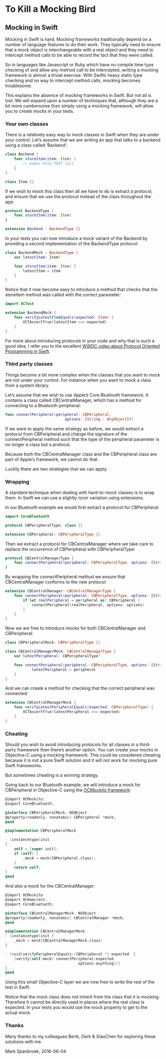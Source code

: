 To Kill a Mocking Bird
======================
## Mocking in Swift ##

Mocking in Swift is hard. Mocking frameworks traditionally depend on a number of language features to do their work. They typically need to ensure that a mock object is interchangeable with a real object and they need to intercept method calls to be able to record the fact that they were called.

So in languages like Javascript or Ruby which have no compile time type checking of and allow any method call to be intercepted, writing a mocking framework is almost a trivial exercise. With Swifts heavy static type checking and no way to intercept method calls, mocking becomes troublesome.

This explains the absence of mocking frameworks in Swift. But not all is lost. We will expand upon a number of techniques that, although they are a bit more cumbersome than simply using a mocking framework, will allow you to create mocks in your tests.

### Your own classes ###

There is a relatively easy way to mock classes in Swift when they are under your control. Let’s assume that we are writing an app that talks to a backend using a class called ‘Backend’:

```swift
class Backend {
    func storeItem(item: Item) {
        // makes http POST call
    }
}

class Item {}
```

If we wish to mock this class then all we have to do is extract a protocol, and ensure that we use the protocol instead of the class throughout the app:

```swift
protocol BackendType {
    func storeItem(item: Item)
}

extension Backend : BackendType {}
```

In your tests you can now introduce a mock variant of the Backend by providing a second implementation of the BackendType protocol:

```swift
class BackendMock : BackendType {
    var latestItem: Item?

    func storeItem(item: Item) {
        latestItem = item
    }
}
```

Notice that it now become easy to introduce a method that checks that the storeItem method was called with the correct parameter:

```swift
import XCTest

extension BackendMock {
    func verifyLatestItemEquals(expected: Item) {
        XCTAssertTrue(latestItem === expected)
    }
}
```

For more about introducing protocols in your code and why that is such a good idea, I refer you to the excellent [WWDC video about Protocol Oriented Programming in Swift](https://developer.apple.com/videos/play/wwdc2015/408/).

### Third party classes ###

Things become a bit more complex when the classes that you want to mock are not under your control. For instance when you want to mock a class from a system library.

Let’s assume that we wish to use Apple’s Core Bluetooth framework. It contains a class called CBCentralManager, which has a method for connecting to a Bluetooth peripheral:

```swift
func connectPeripheral(peripheral: CBPeripheral,
                           options: [String : AnyObject]?)
```

If we were to apply the same strategy as before, we would extract a protocol from CBPeripheral and change the signature of the connectPeripheral method such that the type of the peripheral parameter is no longer a class but a protocol.

Because both the CBCentralManager class and the CBPeripheral class are part of Apple’s framework, we cannot do that.

Luckily there are two strategies that we can apply.

### Wrapping ###

A standard technique when dealing with hard-to-mock classes is to wrap them. In Swift we can use a slightly nicer variation using extensions.

In our Bluetooth example we would first extract a protocol for CBPeripheral:

```swift
import CoreBluetooth

protocol CBPeripheralType: class {}

extension CBPeripheral: CBPeripheralType {}
```

Then we extract a protocol for CBCentralManager where we take care to replace the occurrence of CBPeripheral with CBPeripheralType:

```swift
protocol CBCentralManagerType {
    func connectPeripheral(peripheral: CBPeripheralType, options: [String: AnyObject]?)
}
```

By wrapping the connectPeripheral method we ensure that CBCentralManager conforms to the new protocol:

```swift
extension CBCentralManager: CBCentralManagerType {
    func connectPeripheral(peripheral: CBPeripheralType, options: [String: AnyObject]?) {
        if let realPeripheral = peripheral as? CBPeripheral {
            connectPeripheral(realPeripheral, options: options)
        }
    }
}
```

Now we are free to introduce mocks for both CBCentralManager and CBPeripheral:

```swift
class CBPeripheralMock: CBPeripheralType {}

class CBCentralManagerMock: CBCentralManagerType {
    var latestPeripheral: CBPeripheralType?

    func connectPeripheral(peripheral: CBPeripheralType, options: [String : AnyObject]?) {
            latestPeripheral = peripheral
    }
}
```

And we can create a method for checking that the correct peripheral was connected:

```swift
extension CBCentralManagerMock {
    func verifyLatestPeripheralEquals(expected: CBPeripheralType) {
        XCTAssertTrue(latestPeripheral === expected)
    }
}
```

### Cheating ###

Should you wish to avoid introducing protocols for all classes in a third-party framework then there’s another option. You can create your mocks in Objective-C using a mocking framework. This  could be considered cheating because it is not a pure Swift solution and it will not work for mocking pure Swift frameworks.

But sometimes cheating is a winning strategy.

Going back to our Bluetooth example, we will introduce a mock for CBPeripheral in Objective-C using the [OCMockito framework](https://github.com/jonreid/OCMockito):

```objective-c
@import OCMockito;
@import CoreBluetooth;

@interface CBPeripheralMock: NSObject
@property(readonly, nonatomic) CBPeripheral *mock;
@end

@implementation CBPeripheralMock

- (instancetype)init
{
    self = [super init];
    if (self) {
        _mock = mock(CBPeripheral.class);
    }
    return self;
}
@end
```

And also a mock for the CBCentralManager:

```objective-c
@import OCMockito
@import OCHamcrest;
@import CoreBluetooth;

@interface CBCentralManagerMock: NSObject
@property(readonly, nonatomic) CBCentralManager *mock;
@end

@implementation CBCentralManagerMock
- (instancetype)init {
    _mock = mock(CBCentralManagerMock.class)
}

- (void)verifyPeripheralEquals:(CBPeripheral *) expected  {
    [verify(self.mock) connectPeripheral:expected
                                 options:anything()]
}
@end
```

Using this small Objective-C layer we are now free to write the rest of the test in Swift.

Notice that the mock class does not inherit from the class that it is mocking. Therefore it cannot be directly used in places where the real class is expected. In your tests you would use the mock property to get to the actual mock.
### Thanks ###

Many thanks to my colleagues Berik, Derk & XiaoChen for exploring these solutions with me.

Mark Spanbroek, 2016-08-04